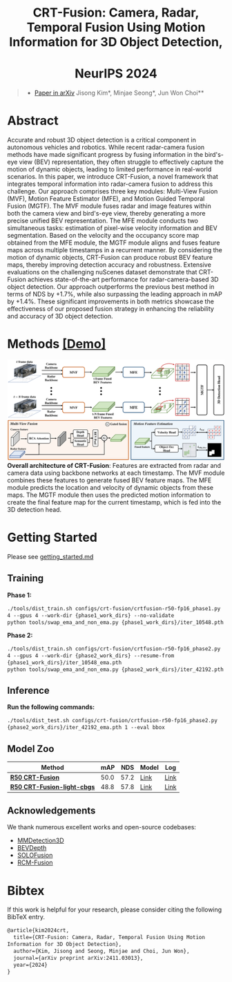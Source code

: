 <div align="center">   
  
# CRT-Fusion: Camera, Radar, Temporal Fusion Using Motion Information for 3D Object Detection, 
# NeurIPS 2024
</div>

> - [Paper in arXiv](https://arxiv.org/pdf/2411.03013)
> Jisong Kim*, Minjae Seong*, Jun Won Choi**


# Abstract
Accurate and robust 3D object detection is a critical component in autonomous vehicles and robotics. While recent radar-camera fusion methods have made significant progress by fusing information in the bird's-eye view (BEV) representation, they often struggle to effectively capture the motion of dynamic objects, leading to limited performance in real-world scenarios. In this paper, we introduce CRT-Fusion, a novel framework that integrates temporal information into radar-camera fusion to address this challenge. Our approach comprises three key modules: Multi-View Fusion (MVF), Motion Feature Estimator (MFE), and Motion Guided Temporal Fusion (MGTF). The MVF module fuses radar and image features within both the camera view and bird's-eye view, thereby generating a more precise unified BEV representation. The MFE module conducts two simultaneous tasks: estimation of pixel-wise velocity information and BEV segmentation. Based on the velocity and the occupancy score map obtained from the MFE module, the MGTF module aligns and fuses feature maps across multiple timestamps in a recurrent manner. By considering the motion of dynamic objects, CRT-Fusion can produce robust BEV feature maps, thereby improving detection accuracy and robustness. Extensive evaluations on the challenging nuScenes dataset demonstrate that CRT-Fusion achieves state-of-the-art performance for radar-camera-based 3D object detection. Our approach outperforms the previous best method in terms of NDS by +1.7%, while also surpassing the leading approach in mAP by +1.4%. These significant improvements in both metrics showcase the effectiveness of our proposed fusion strategy in enhancing the reliability and accuracy of 3D object detection. 


<h1>Methods <a href="https://youtube.com/shorts/BvfSRl9MKnw" target="_blank">[Demo]</a></h1>

![method](./figs/CRT-Fusion_overall.png "model arch")
**Overall architecture of CRT-Fusion**: Features are extracted from radar and camera data using backbone networks at each timestamp. The MVF module combines these features to generate fused BEV feature maps. The MFE module predicts the location and velocity of dynamic objects from these maps. The MGTF module then uses the predicted motion information to create the final feature map for the current timestamp, which is fed into the 3D detection head.


# Getting Started
Please see [getting_started.md](docs/getting_started.md)


## Training
**Phase 1:**
```shell
./tools/dist_train.sh configs/crt-fusion/crtfusion-r50-fp16_phase1.py 4 --gpus 4 --work-dir {phase1_work_dirs} --no-validate
python tools/swap_ema_and_non_ema.py {phase1_work_dirs}/iter_10548.pth
```
**Phase 2:**
```shell
./tools/dist_train.sh configs/crt-fusion/crtfusion-r50-fp16_phase2.py 4 --gpus 4 --work-dir {phase2_work_dirs} --resume-from {phase1_work_dirs}/iter_10548_ema.pth
python tools/swap_ema_and_non_ema.py {phase2_work_dirs}/iter_42192.pth
```

## Inference
**Run the following commands:**
```shell
./tools/dist_test.sh configs/crt-fusion/crtfusion-r50-fp16_phase2.py {phase2_work_dirs}/iter_42192_ema.pth 1 --eval bbox
```

## Model Zoo
|Method|mAP|NDS|Model|Log
|-|-|-|-|-|
|[**R50 CRT-Fusion**](configs/crt-fusion/crtfusion-r50-fp16_phase2.py)|50.0|57.2|[Link](https://github.com/Divadi/SOLOFusion/releases/download/v0.1.0/r50-shortonly-fp16_ema.pth)|[Link](https://github.com/Divadi/SOLOFusion/releases/download/v0.1.0/r50-shortonly-fp16.log)
|[**R50 CRT-Fusion-light-cbgs**](configs/crt-fusion/crtfusion-r50-fp16_phase2_light_cbgs.py)|48.8|57.8|[Link](https://github.com/Divadi/SOLOFusion/releases/download/v0.1.0/r50-longonly-fp16_phase2_ema.pth)|[Link](https://github.com/Divadi/SOLOFusion/releases/download/v0.1.0/r50-longonly-fp16_phase2.log)


## Acknowledgements
We thank numerous excellent works and open-source codebases:
- [MMDetection3D](https://github.com/open-mmlab/mmdetection3d)
- [BEVDepth](https://github.com/Megvii-BaseDetection/BEVDepth)
- [SOLOFusion](https://github.com/Divadi/SOLOFusion)
- [RCM-Fusion](https://github.com/mjseong0414/RCM-Fusion)


# Bibtex
If this work is helpful for your research, please consider citing the following BibTeX entry.

```
@article{kim2024crt,
  title={CRT-Fusion: Camera, Radar, Temporal Fusion Using Motion Information for 3D Object Detection},
  author={Kim, Jisong and Seong, Minjae and Choi, Jun Won},
  journal={arXiv preprint arXiv:2411.03013},
  year={2024}
}
```